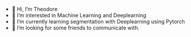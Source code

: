- 👋 Hi, I’m Theodore
- 👀 I’m interested in Machine Learning and Deeplearning
- 🌱 I’m currently learning segmentation with Deeplearning using Pytorch
- 💞️ I’m looking for some friends to communicate with.


<!---
wangerlie/wangerlie is a ✨ special ✨ repository because its `README.md` (this file) appears on your GitHub profile.
You can click the Preview link to take a look at your changes.
--->
